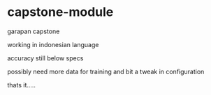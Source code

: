 # capstone-module
garapan capstone

working in indonesian language

accuracy still below specs

possibly need more data for training and bit a tweak in configuration

thats it.....
